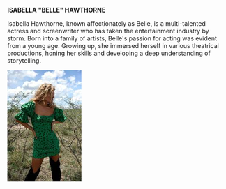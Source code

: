 **ISABELLA "BELLE" HAWTHORNE**


Isabella Hawthorne, known affectionately as Belle, is a multi-talented actress and screenwriter who has taken the entertainment industry by storm. Born into a family of artists, Belle's passion for acting was evident from a young age. Growing up, she immersed herself in various theatrical productions, honing her skills and developing a deep understanding of storytelling.


![Image](/../pictures/Isabella_Hawthorne.jpg)